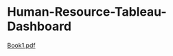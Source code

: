# Human-Resource-Tableau-Dashboard
[Book1.pdf](https://github.com/user-attachments/files/16591457/Book1.pdf)
